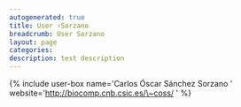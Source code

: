 ```yaml
---
autogenerated: true
title: User ›Sorzano
breadcrumb: User Sorzano
layout: page
categories: 
description: test description
---
```


{% include user-box name='Carlos Óscar Sánchez Sorzano ' website='http://biocomp.cnb.csic.es/\~coss/ ' %}

